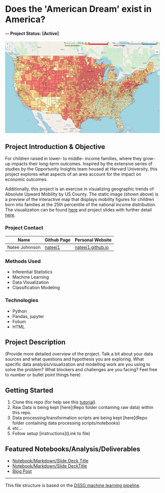 # Does the 'American Dream' exist in America? 

#### -- Project Status: [Active]

![AUM-map](../AUM-map-preview.png)

## Project Introduction & Objective

For children raised in lower- to middle- income families, where they grow-up impacts their long-term outcomes. Inspired by the extensive series of studies by the Opportunity Insights team housed at Harvard University, this project explores what aspects of an area account for the impact on economic outcomes. 

Additionally, this project is an exercise in visualizing geographic trends of Absolute Upward Mobility by US County. The static image (shown above) is a preview of the interactive map that displays mobility figures for children born into families at the 25th percentile of the national income distribution.
The visualization can be found [here](http://nateej1.github.io/AmericanDream_Geo) and project slides with further detail [here](https://drive.google.com/open?id=1kgFc8XZJ-JGDLEMXgHrtzB9Rw8NsO-NQ).

### Project Contact
|Name     |  Github Page   |  Personal Website  |
|---------|-----------------|--------------------|
|Nateé Johnnson | [nateej1](https://github.com/nateej1)| [nateej1.github.io](https://nateej1.github.io/)  |

### Methods Used
* Inferential Statistics
* Machine Learning
* Data Visualization
* Classification Modeling


### Technologies
* Python
* Pandas, jupyter
* Folium
* HTML

## Project Description


(Provide more detailed overview of the project.  Talk a bit about your data sources and what questions and hypothesis you are exploring. What specific data analysis/visualization and modelling work are you using to solve the problem? What blockers and challenges are you facing?  Feel free to number or bullet point things here)


## Getting Started

1. Clone this repo (for help see this [tutorial](https://help.github.com/articles/cloning-a-repository/)).
2. Raw Data is being kept [here](Repo folder containing raw data) within this repo.
3. Data processing/transformation scripts are being kept [here](Repo folder containing data processing scripts/notebooks)
4. etc...
5. Follow setup [instructions](Link to file)

## Featured Notebooks/Analysis/Deliverables
* [Notebook/Markdown/Slide Deck Title](#)
* [Notebook/Markdown/Slide DeckTitle](#)
* [Blog Post](#)

---

This file structure is based on the [DSSG machine learning pipeline](https://github.com/dssg/hitchhikers-guide/tree/master/sources/curriculum/0_before_you_start/pipelines-and-project-workflow).
